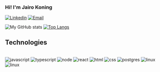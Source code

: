 ### Hi! I'm Jairo Koning

[![Linkedin](https://img.shields.io/badge/LinkedIn-0077B5?style=for-the-badge&logo=linkedin&logoColor=white)](https://www.linkedin.com/in/jairokoning/)
[![Email](https://img.shields.io/badge/Email-jairo.koning@gmail.com-D14836?style=for-the-badge&logo=gmail&logoColor=white&colorA=D14836&colorB=8BC0D0)]()

![My GitHub stats](https://github-readme-stats.vercel.app/api?username=jairokoning&show_icons=true&theme=radical&line_height=34)
[![Top Langs](https://github-readme-stats.vercel.app/api/top-langs/?username=jairokoning&theme=radical&langs_count=4)](https://github.com/jairokoning/github-readme-stats)

## Technologies

<div style="display: inline_block"><br />
  <img
    align="center"
    alt="javascript"
    src="https://img.shields.io/badge/JavaScript-F7DF1E?style=for-the-badge&logo=javascript&logoColor=black"
  />
  <img
    align="center"
    alt="typescript"
    src="https://img.shields.io/badge/TypeScript-007ACC?style=for-the-badge&logo=typescript&logoColor=white"
  />
  <img
    align="center"
    alt="node"
    src="https://img.shields.io/badge/Node.js-43853D?style=for-the-badge&logo=node.js&logoColor=white"
  />
  <img
    align="center"
    alt="react"
    src="https://img.shields.io/badge/React-20232A?style=for-the-badge&logo=react&logoColor=61DAFB"
  />
  <img
    align="center"
    alt="html"
    src="https://img.shields.io/badge/HTML5-E34F26?style=for-the-badge&logo=html5&logoColor=white"
  />
  <img
    align="center"
    alt="css"
    src="https://img.shields.io/badge/CSS3-1572B6?style=for-the-badge&logo=css3&logoColor=white"
  />
  <img
    align="center"
    alt="postgres"
    src="https://img.shields.io/badge/PostgreSQL-316192?style=for-the-badge&logo=postgresql&logoColor=white"
  />
  <img
    align="center"
    alt="linux"
    src="https://img.shields.io/badge/Linux-FCC624?style=for-the-badge&logo=linux&logoColor=black"
  />
  <img
    align="center"
    alt="linux"
    src="https://img.shields.io/badge/Jira-0052CC?style=for-the-badge&logo=Jira&logoColor=white"
  />
</div>
